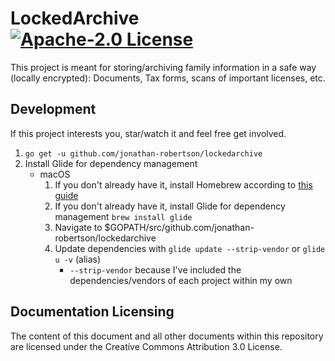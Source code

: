 # LockedArchive [![Apache-2.0 License](https://img.shields.io/badge/license-Apache--2.0-blue.svg)](https://github.com/jonathan-robertson/lockedarchive/blob/master/LICENSE)

This project is meant for storing/archiving family information in a safe way (locally encrypted): Documents, Tax forms, scans of important licenses, etc.

## Development

If this project interests you, star/watch it and feel free get involved.

1. `go get -u github.com/jonathan-robertson/lockedarchive`
1. Install Glide for dependency management
   - macOS
     1. If you don't already have it, install Homebrew according to [this guide](https://brew.sh)
     1. If you don't already have it, install Glide for dependency management `brew install glide`
     1. Navigate to $GOPATH/src/github.com/jonathan-robertson/lockedarchive
     1. Update dependencies with `glide update --strip-vendor` or `glide u -v` (alias)
        - `--strip-vendor` because I've included the dependencies/vendors of each project within my own

## Documentation Licensing

The content of this document and all other documents within this repository are licensed under the Creative Commons Attribution 3.0 License.
